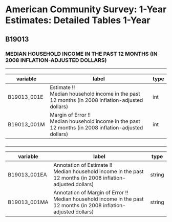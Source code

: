 # American Community Survey: 1-Year Estimates: Detailed Tables 1-Year

## B19013

### MEDIAN HOUSEHOLD INCOME IN THE PAST 12 MONTHS (IN 2008 INFLATION-ADJUSTED DOLLARS)

___

| variable | label | type |
| ----- | ----- | ----- |
| B19013_001E | Estimate !!<br>Median household income in the past 12 months (in 2008 inflation-adjusted dollars) | int |
| B19013_001M | Margin of Error !!<br>Median household income in the past 12 months (in 2008 inflation-adjusted dollars) | int |
### 

___

| variable | label | type |
| ----- | ----- | ----- |
| B19013_001EA | Annotation of Estimate !!<br>Median household income in the past 12 months (in 2008 inflation-adjusted dollars) | string |
| B19013_001MA | Annotation of Margin of Error !!<br>Median household income in the past 12 months (in 2008 inflation-adjusted dollars) | string |

